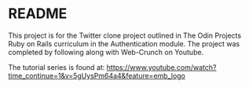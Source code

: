 # README
This project is for the Twitter clone project outlined in The Odin Projects Ruby on Rails curriculum in the Authentication module.
The project was completed by following along with Web-Crunch on Youtube. 

The tutorial series is found at:
https://www.youtube.com/watch?time_continue=1&v=5gUysPm64a4&feature=emb_logo


